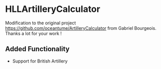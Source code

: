 # HLLArtilleryCalculator

Modification to the original project https://github.com/oceantume/ArtilleryCalculator from Gabriel Bourgeois. Thanks a lot for your work !

## Added Functionality
- Support for British Artillery